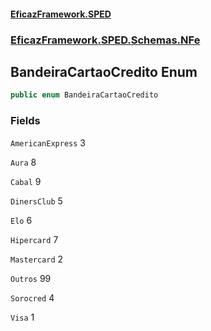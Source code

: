 #### [EficazFramework.SPED](EficazFrameworkSPED.md 'EficazFramework SPED')
### [EficazFramework.SPED.Schemas.NFe](EficazFramework.SPED.Schemas.NFe.md 'EficazFramework.SPED.Schemas.NFe')

## BandeiraCartaoCredito Enum

```csharp
public enum BandeiraCartaoCredito
```
### Fields

<a name='EficazFramework.SPED.Schemas.NFe.BandeiraCartaoCredito.AmericanExpress'></a>

`AmericanExpress` 3

<a name='EficazFramework.SPED.Schemas.NFe.BandeiraCartaoCredito.Aura'></a>

`Aura` 8

<a name='EficazFramework.SPED.Schemas.NFe.BandeiraCartaoCredito.Cabal'></a>

`Cabal` 9

<a name='EficazFramework.SPED.Schemas.NFe.BandeiraCartaoCredito.DinersClub'></a>

`DinersClub` 5

<a name='EficazFramework.SPED.Schemas.NFe.BandeiraCartaoCredito.Elo'></a>

`Elo` 6

<a name='EficazFramework.SPED.Schemas.NFe.BandeiraCartaoCredito.Hipercard'></a>

`Hipercard` 7

<a name='EficazFramework.SPED.Schemas.NFe.BandeiraCartaoCredito.Mastercard'></a>

`Mastercard` 2

<a name='EficazFramework.SPED.Schemas.NFe.BandeiraCartaoCredito.Outros'></a>

`Outros` 99

<a name='EficazFramework.SPED.Schemas.NFe.BandeiraCartaoCredito.Sorocred'></a>

`Sorocred` 4

<a name='EficazFramework.SPED.Schemas.NFe.BandeiraCartaoCredito.Visa'></a>

`Visa` 1